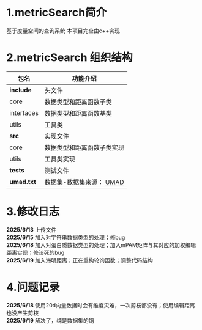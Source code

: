# 1.metricSearch简介
基于度量空间的查询系统
本项目完全由c++实现
# 2.metricSearch 组织结构

|包名|功能介绍|
|-|-|
|**include**| 头文件|
|core|数据类型和距离函数子类|
|interfaces|数据类型和距离函数基类|
|utils|工具类|
|**src**| 实现文件|
|core|数据类型和距离函数子类实现|
|utils|工具类实现|
|**tests** | 测试文件|
|**umad.txt**| 数据集-数据集来源： [UMAD](https://gitee.com/UMAD/UMAD/wikis/pages?sort_id=2497170&doc_id=840507#12-%E6%95%B0%E6%8D%AE%E9%9B%86%E4%BB%8B%E7%BB%8D) |
# 3.修改日志
**2025/6/13** 上传文件  
**2025/6/15** 加入对字符串数据类型的处理；修bug  
**2025/6/18** 加入对蛋白质数据类型的处理；加入mPAM矩阵与其对应的加权编辑距离实现；修该死的bug  
**2025/6/19** 加入海明距离；正在重构轮询函数；调整代码结构  
# 4.问题记录
**2025/6/18** 使用20d向量数据时会有维度灾难，一次剪枝都没有；使用编辑距离也没产生剪枝  
**2025/6/19** 解决了，纯是数据集的锅  
